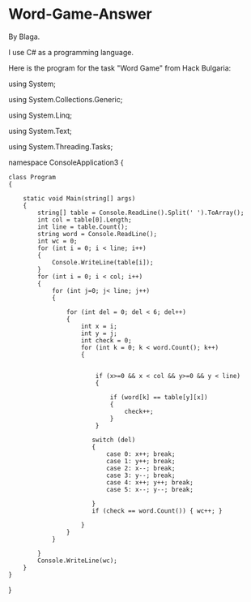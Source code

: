 # Word-Game-Answer
By Blaga. 

I use C# as a programming language. 

Here is the program for the task "Word Game" from Hack Bulgaria:

using System;

using System.Collections.Generic;

using System.Linq;

using System.Text;

using System.Threading.Tasks;


namespace ConsoleApplication3
{   

 
    class Program
    {
       
        static void Main(string[] args)
        {
            string[] table = Console.ReadLine().Split(' ').ToArray();
            int col = table[0].Length;
            int line = table.Count();
            string word = Console.ReadLine();
            int wc = 0;
            for (int i = 0; i < line; i++)
            {
                Console.WriteLine(table[i]);
            }
            for (int i = 0; i < col; i++)
            {
                for (int j=0; j< line; j++)
                {
                    
                    for (int del = 0; del < 6; del++)
                    {
                        int x = i;
                        int y = j;
                        int check = 0;
                        for (int k = 0; k < word.Count(); k++)
                        {


                            if (x>=0 && x < col && y>=0 && y < line)
                            {

                                if (word[k] == table[y][x])
                                {
                                    check++;
                                }
                            }

                           switch (del)
                           {
                               case 0: x++; break;
                               case 1: y++; break;
                               case 2: x--; break;
                               case 3: y--; break;
                               case 4: x++; y++; break;
                               case 5: x--; y--; break;

                           }
                           if (check == word.Count()) { wc++; }
                           
                        }
                    }
                }

            }
            Console.WriteLine(wc);
        }
    }
}
